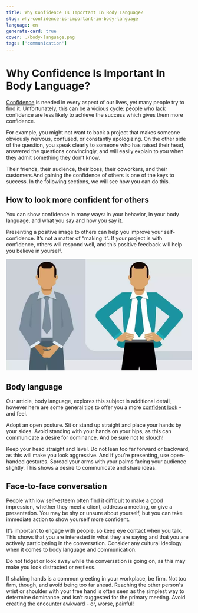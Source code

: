 ```yaml
---
title: Why Confidence Is Important In Body Language?
slug: why-confidence-is-important-in-body-language
language: en
generate-card: true
cover: ./body-language.png
tags: ['communication']
---
```


# Why Confidence Is Important In Body Language?

[Confidence](https://en.wikipedia.org/wiki/Confidence) is needed in every aspect of our lives, yet many people try to find it. Unfortunately, this can be a vicious cycle: people who lack confidence are less likely to achieve the success which gives them more confidence.

For example, you might not want to back a project that makes someone obviously nervous, confused, or constantly apologizing. On the other side of the question, you speak clearly to someone who has raised their head, answered the questions convincingly, and will easily explain to you when they admit something they don’t know.

Their friends, their audience, their boss, their coworkers, and their customers.And gaining the confidence of others is one of the keys to success. In the following sections, we will see how you can do this.

## How to look more confident for others

You can show confidence in many ways: in your behavior, in your body language, and what you say and how you say it.

Presenting a positive image to others can help you improve your self-confidence. It’s not a matter of “making it”. If your project is with confidence, others will respond well, and this positive feedback will help you believe in yourself.

![](./body-language.png)

## Body language

Our article, body language, explores this subject in additional detail, however here are some general tips to offer you a more [confident look](best-ways-travel-can-improve-your-self-confidence) - and feel.

Adopt an open posture. Sit or stand up straight and place your hands by your sides. Avoid standing with your hands on your hips, as this can communicate a desire for dominance. And be sure not to slouch!

Keep your head straight and level. Do not lean too far forward or backward, as this will make you look aggressive. And if you’re presenting, use open-handed gestures. Spread your arms with your palms facing your audience slightly. This shows a desire to communicate and share ideas.

## Face-to-face conversation

People with low self-esteem often find it difficult to make a good impression, whether they meet a client, address a meeting, or give a presentation. You may be shy or unsure about yourself, but you can take immediate action to show yourself more confident.

It’s important to engage with people, so keep eye contact when you talk. This shows that you are interested in what they are saying and that you are actively participating in the conversation. Consider any cultural ideology when it comes to body language and communication.

Do not fidget or look away while the conversation is going on, as this may make you look distracted or restless.

If shaking hands is a common greeting in your workplace, be firm. Not too firm, though, and avoid being too far ahead. Reaching the other person's wrist or shoulder with your free hand is often seen as the simplest way to determine dominance, and isn't suggested for the primary meeting. Avoid creating the encounter awkward - or, worse, painful!
